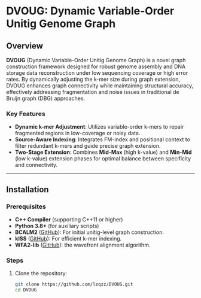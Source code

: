 # DVOUG: Dynamic Variable-Order Unitig Genome Graph

## Overview
**DVOUG** (Dynamic Variable-Order Unitig Genome Graph) is a novel graph construction framework designed for robust genome assembly and DNA storage data reconstruction under low sequencing coverage or high error rates. By dynamically adjusting the k-mer size during graph extension, DVOUG enhances graph connectivity while maintaining structural accuracy, effectively addressing fragmentation and noise issues in traditional de Bruijn graph (DBG) approaches.

### Key Features
- **Dynamic k-mer Adjustment**: Utilizes variable-order k-mers to repair fragmented regions in low-coverage or noisy data.
- **Source-Aware Indexing**: Integrates FM-index and positional context to filter redundant k-mers and guide precise graph extension.
- **Two-Stage Extension**: Combines **Mid-Max** (high k-value) and **Min-Mid** (low k-value) extension phases for optimal balance between specificity and connectivity.

---

## Installation

### Prerequisites
- **C++ Compiler** (supporting C++11 or higher)
- **Python 3.8+** (for auxiliary scripts)
- **BCALM2** ([GitHub](https://github.com/GATB/bcalm)): For initial unitig-level graph construction.
- **kISS**  ([GitHub](https://github.com/jhhung/kISS)): For efficient k-mer indexing.
- **WFA2-lib**  ([GitHub](https://github.com/smarco/WFA)): the wavefront alignment algorithm.

### Steps
1. Clone the repository:
   ```bash
   git clone https://github.com/lzqzz/DVOUG.git
   cd DVOUG